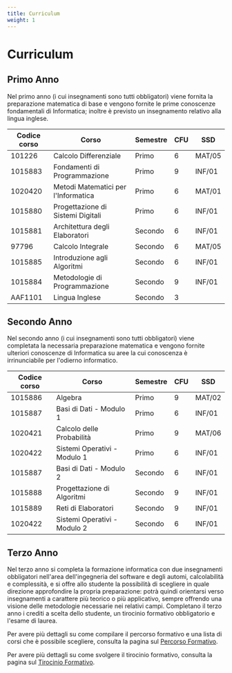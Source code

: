 ```yaml
---
title: Curriculum
weight: 1
---
```


# Curriculum

## Primo Anno

Nel primo anno (i cui insegnamenti sono tutti obbligatori) viene fornita la preparazione matematica di base e vengono fornite le prime conoscenze fondamentali di Informatica; inoltre è previsto un insegnamento relativo alla lingua inglese.

| Codice corso | Corso                               | Semestre | CFU | SSD    |
|--------------|-------------------------------------|----------|-----|--------|
| 101226       | Calcolo Differenziale               | Primo    | 6   | MAT/05 |
| 1015883      | Fondamenti di Programmazione        | Primo    | 9   | INF/01 |
| 1020420      | Metodi Matematici per l'Informatica | Primo    | 6   | MAT/01 |
| 1015880      | Progettazione di Sistemi Digitali   | Primo    | 6   | INF/01 |
| 1015881      | Architettura degli Elaboratori      | Secondo  | 6   | INF/01 |
| 97796        | Calcolo Integrale                   | Secondo  | 6   | MAT/05 |
| 1015885      | Introduzione agli Algoritmi         | Secondo  | 6   | INF/01 |
| 1015884      | Metodologie di Programmazione       | Secondo  | 9   | INF/01 |
| AAF1101      | Lingua Inglese                      | Secondo  | 3   |        |

## Secondo Anno

Nel secondo anno (i cui insegnamenti sono tutti obbligatori) viene completata la necessaria preparazione matematica e vengono fornite ulteriori conoscenze di Informatica su aree la cui conoscenza è irrinunciabile per l'odierno informatico.

| Codice corso | Corso                        | Semestre | CFU | SSD    |
|--------------|------------------------------|----------|-----|--------|
| 1015886      | Algebra                      | Primo    | 9   | MAT/02 |
| 1015887      | Basi di Dati - Modulo 1      | Primo    | 6   | INF/01 |
| 1020421      | Calcolo delle Probabilità    | Primo    | 9   | MAT/06 |
| 1020422      | Sistemi Operativi - Modulo 1 | Primo    | 6   | INF/01 |
| 1015887      | Basi di Dati - Modulo 2      | Secondo  | 6   | INF/01 |
| 1015888      | Progettazione di Algoritmi   | Secondo  | 9   | INF/01 |
| 1015889      | Reti di Elaboratori          | Secondo  | 9   | INF/01 |
| 1020422      | Sistemi Operativi - Modulo 2 | Secondo  | 6   | INF/01 |

## Terzo Anno

Nel terzo anno si completa la formazione informatica con due insegnamenti obbligatori nell'area dell'ingegneria del software e degli automi, calcolabilità e complessità, e si offre allo studente la possibilità di scegliere in quale direzione approfondire la propria preparazione: potrà quindi orientarsi verso insegnamenti a carattere più teorico o più applicativo, sempre offrendo una visione delle metodologie necessarie nei relativi campi. Completano il terzo anno i crediti a scelta dello studente, un tirocinio formativo obbligatorio e l'esame di laurea.

Per avere più dettagli su come compilare il percorso formativo e una lista di corsi che è possibile scegliere, consulta la pagina sul [Percorso Formativo](/it/info/terzo-anno/percorso-formativo/).

Per avere più dettagli su come svolgere il tirocinio formativo, consulta la pagina sul [Tirocinio Formativo](/it/info/terzo-anno/tirocinio/).
